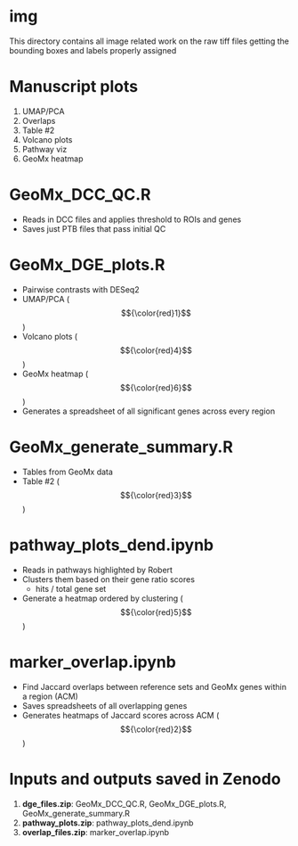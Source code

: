 # img 
This directory contains all image related work on the raw tiff files getting the bounding boxes and labels properly assigned 

# Manuscript plots
1. UMAP/PCA
2. Overlaps
3. Table #2
4. Volcano plots
5. Pathway viz
6. GeoMx heatmap

# GeoMx_DCC_QC.R
* Reads in DCC files and applies threshold to ROIs and genes 
* Saves just PTB files that pass initial QC

# GeoMx_DGE_plots.R
* Pairwise contrasts with DESeq2
* UMAP/PCA ($${\color{red}1}$$)
* Volcano plots ($${\color{red}4}$$)
* GeoMx heatmap ($${\color{red}6}$$)
* Generates a spreadsheet of all significant genes across every region

# GeoMx_generate_summary.R
* Tables from GeoMx data
* Table #2 ($${\color{red}3}$$)

# pathway_plots_dend.ipynb
* Reads in pathways highlighted by Robert
* Clusters them based on their gene ratio scores
  * hits / total gene set
* Generate a heatmap ordered by clustering ($${\color{red}5}$$)

# marker_overlap.ipynb
* Find Jaccard overlaps between reference sets and GeoMx genes within a region (ACM)
* Saves spreadsheets of all overlapping genes
* Generates heatmaps of Jaccard scores across ACM ($${\color{red}2}$$)

# Inputs and outputs saved in Zenodo 
1. **dge_files.zip**: GeoMx_DCC_QC.R, GeoMx_DGE_plots.R, GeoMx_generate_summary.R
2. **pathway_plots.zip**: pathway_plots_dend.ipynb
3. **overlap_files.zip**: marker_overlap.ipynb
